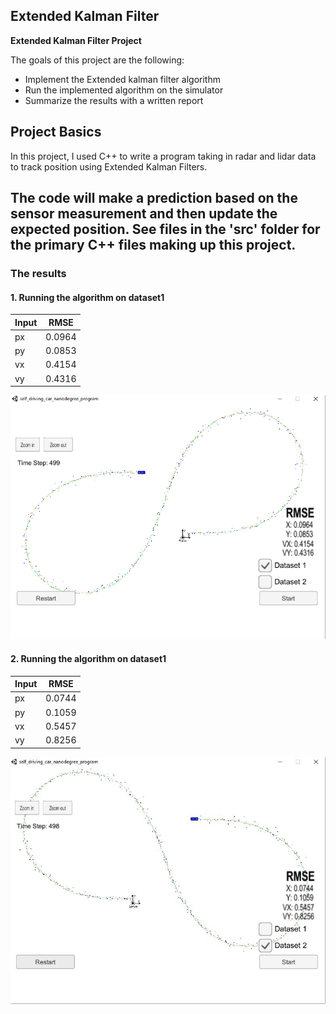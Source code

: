 **Extended Kalman Filter**
---

**Extended Kalman Filter Project**

The goals of this project are the following:

* Implement the Extended kalman filter algorithm
* Run the implemented algorithm on the simulator
* Summarize the results with a written report



## Project Basics
In this project, I used C++ to write a program taking in radar and lidar data to track position using Extended Kalman Filters.

The code will make a prediction based on the sensor measurement and then update the expected position. See files in the 'src' folder for the primary C++ files making up this project.
---
### The results

#### 1. Running the algorithm on dataset1

| Input |   RMSE   |
| ----- | ------- |
|  px   | 0.0964 |
|  py   | 0.0853 |
|  vx   | 0.4154 |
|  vy   | 0.4316 |

<img src="./writeup_images/EKF.PNG" alt="dataset1_result"  width=700>

#### 2. Running the algorithm on dataset1

| Input |   RMSE   |
| ----- | ------- |
|  px   | 0.0744 |
|  py   | 0.1059 |
|  vx   | 0.5457 |
|  vy   | 0.8256 |

<img src="./writeup_images/EKF2.JPG" alt="dataset2_result" width=700>
